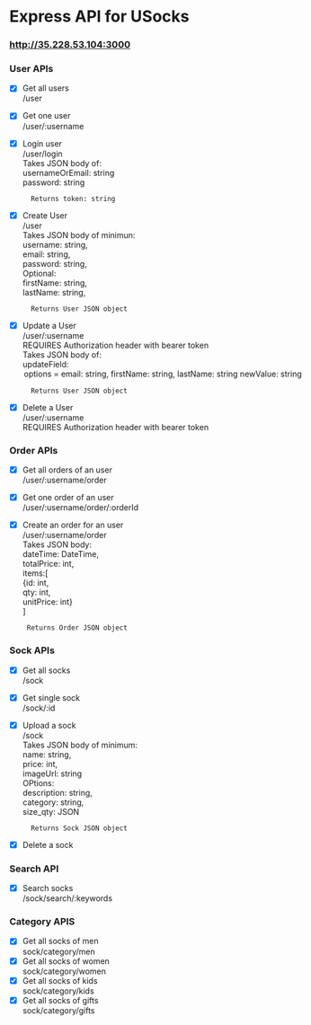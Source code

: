 # Express API for USocks

### http://35.228.53.104:3000
### User APIs
- [x] Get all users  
      /user  
- [x] Get one user  
        /user/:username  
- [x] Login user   
        /user/login  
        Takes JSON body of:    
        usernameOrEmail: string    
        password: string  
        
        Returns token: string
- [x] Create User    
         /user  
        Takes JSON body of minimun:    
        username: string,   
        email: string,  
        password: string,  
        Optional:  
        firstName: string,  
        lastName: string,  
        
        Returns User JSON object    
- [x] Update a User  
        /user/:username  
        REQUIRES Authorization header with bearer token      
        Takes JSON body of:      
        updateField: <option>    
          options = email: string,    
                    firstName: string,      
                    lastName: string      
          newValue: string   
          
        Returns User JSON object     
- [x]  Delete a User    
        /user/:username  
        REQUIRES Authorization header with bearer token  

### Order APIs
- [x]  Get all orders of an user  
        /user/:username/order  
- [x]  Get one order of an user  
        /user/:username/order/:orderId  
- [x]  Create an order for an user  
        /user/:username/order  
        Takes JSON body:  
        dateTime: DateTime,  
        totalPrice: int,  
        items:[  
                {id: int,  
                qty: int,  
                unitPrice: int}  
        ]  
        
        Returns Order JSON object  

### Sock APIs 
- [x] Get all socks  
        /sock  
- [x] Get single sock  
        /sock/:id  
- [x] Upload a sock  
        /sock  
        Takes JSON body of minimum:  
        name: string,  
        price: int,  
        imageUrl: string  
        OPtions:  
        description: string,  
        category: string,  
        size_qty: JSON  
  
        Returns Sock JSON object    
- [x] Delete a sock  
### Search API
- [x] Search socks  
        /sock/search/:keywords  
### Category APIS
- [x] Get all socks of men  
        sock/category/men  
- [x] Get all socks of women  
        sock/category/women  
- [x] Get all socks of kids  
        sock/category/kids  
- [x] Get all socks of gifts  
        sock/category/gifts  
